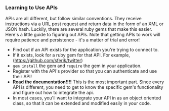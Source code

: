 

### Learning to Use APIs

APIs are all different, but follow similar conventions. They receive instructions via a URL post request and return data in the form of an XML or JSON hash. Luckily, there are several ruby gems that make this easier. Here's a little guide to figuring out APIs. Note that getting APIs to work will require patience and persistence - it's a matter of trial and error!

+ Find out if an API exists for the application you're trying to connect to.
+ If it exists, look for a ruby gem for that API. For example, (https://github.com/sferik/twitter)
+ `gem install` the gem and `require` the gem in your application.
+ Register with the API's provider so that you can authenticate and use their API!
+ **Read the documentation!!!!** This is the most important part. Since every API is different, you need to get to know the specific gem's functionality and figure out how to integrate the api.
+ In most cases, you'll want to integrate your API in as an object oriented class, so that it can be extended and modified easily in your code.


